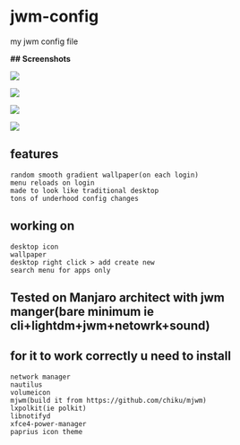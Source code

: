 # jwm-config
my jwm config file



<b>
<a> ## Screenshots </a>

[](https://imgur.com/a/78V8hyS)

![](https://i.imgur.com/rTZ6ZDr.png)

![](https://i.imgur.com/1UHTI59.png)

![](https://i.imgur.com/w6Mfk7o.png)

![](https://i.imgur.com/cHuxSoN.png)

</b>

## features
    
    random smooth gradient wallpaper(on each login)
    menu reloads on login
    made to look like traditional desktop
    tons of underhood config changes

## working on

    desktop icon
    wallpaper
    desktop right click > add create new
    search menu for apps only

## Tested on Manjaro architect with jwm manger(bare minimum ie cli+lightdm+jwm+netowrk+sound)

## for it to work correctly u need to install

    network manager
    nautilus
    volumeicon
    mjwm(build it from https://github.com/chiku/mjwm)
    lxpolkit(ie polkit)
    libnotifyd
    xfce4-power-manager
    paprius icon theme

